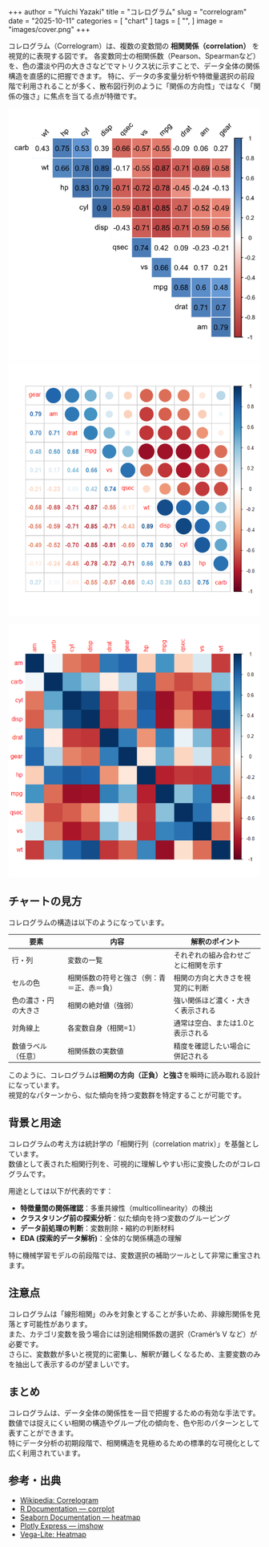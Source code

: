 +++
author = "Yuichi Yazaki"
title = "コレログラム"
slug = "correlogram"
date = "2025-10-11"
categories = [
    "chart"
]
tags = [
    "",
]
image = "images/cover.png"
+++


コレログラム（Correlogram）は、複数の変数間の **相関関係（correlation）** を視覚的に表現する図です。
各変数同士の相関係数（Pearson、Spearmanなど）を、色の濃淡や円の大きさなどでマトリクス状に示すことで、データ全体の関係構造を直感的に把握できます。
特に、データの多変量分析や特徴量選択の前段階で利用されることが多く、散布図行列のように「関係の方向性」ではなく「関係の強さ」に焦点を当てる点が特徴です。

<!--more-->

![](images/mainvisual-1.png)
![](images/mainvisual-2.png)

![](images/mainvisual-3.png)


## チャートの見方

コレログラムの構造は以下のようになっています。

| 要素 | 内容 | 解釈のポイント |
|------|------|----------------|
| 行・列 | 変数の一覧 | それぞれの組み合わせごとに相関を示す |
| セルの色 | 相関係数の符号と強さ（例：青＝正、赤＝負） | 相関の方向と大きさを視覚的に判断 |
| 色の濃さ・円の大きさ | 相関の絶対値（強弱） | 強い関係ほど濃く・大きく表示される |
| 対角線上 | 各変数自身（相関=1） | 通常は空白、または1.0と表示される |
| 数値ラベル（任意） | 相関係数の実数値 | 精度を確認したい場合に併記される |

このように、コレログラムは**相関の方向（正負）と強さ**を瞬時に読み取れる設計になっています。  
視覚的なパターンから、似た傾向を持つ変数群を特定することが可能です。

## 背景と用途
コレログラムの考え方は統計学の「相関行列（correlation matrix）」を基盤としています。  
数値として表された相関行列を、可視的に理解しやすい形に変換したのがコレログラムです。  

用途としては以下が代表的です：

- **特徴量間の関係確認**：多重共線性（multicollinearity）の検出  
- **クラスタリング前の探索分析**：似た傾向を持つ変数のグルーピング  
- **データ前処理の判断**：変数削除・縮約の判断材料  
- **EDA (探索的データ解析)**：全体的な関係構造の理解  

特に機械学習モデルの前段階では、変数選択の補助ツールとして非常に重宝されます。



## 注意点
コレログラムは「線形相関」のみを対象とすることが多いため、非線形関係を見落とす可能性があります。  
また、カテゴリ変数を扱う場合には別途相関係数の選択（Cramér’s V など）が必要です。  
さらに、変数数が多いと視覚的に密集し、解釈が難しくなるため、主要変数のみを抽出して表示するのが望ましいです。

## まとめ
コレログラムは、データ全体の関係性を一目で把握するための有効な手法です。  
数値では捉えにくい相関の構造やグループ化の傾向を、色や形のパターンとして表すことができます。  
特にデータ分析の初期段階で、相関構造を見極めるための標準的な可視化として広く利用されています。

## 参考・出典

- [Wikipedia: Correlogram](https://en.wikipedia.org/wiki/Correlogram)
- [R Documentation — corrplot](https://cran.r-project.org/web/packages/corrplot/vignettes/corrplot-intro.html)
- [Seaborn Documentation — heatmap](https://seaborn.pydata.org/generated/seaborn.heatmap.html)
- [Plotly Express — imshow](https://plotly.com/python/imshow/)
- [Vega-Lite: Heatmap](https://vega.github.io/vega-lite/examples/rect_heatmap.html)